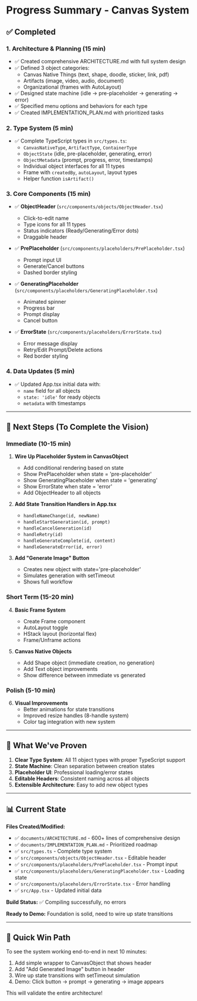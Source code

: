 # Progress Summary - Canvas System

## ✅ Completed

### 1. Architecture & Planning (15 min)

- ✅ Created comprehensive ARCHITECTURE.md with full system design
- ✅ Defined 3 object categories:
  - Canvas Native Things (text, shape, doodle, sticker, link, pdf)
  - Artifacts (image, video, audio, document)
  - Organizational (frames with AutoLayout)
- ✅ Designed state machine (idle → pre-placeholder → generating → error)
- ✅ Specified menu options and behaviors for each type
- ✅ Created IMPLEMENTATION_PLAN.md with prioritized tasks

### 2. Type System (5 min)

- ✅ Complete TypeScript types in `src/types.ts`:
  - `CanvasNativeType`, `ArtifactType`, `ContainerType`
  - `ObjectState` (idle, pre-placeholder, generating, error)
  - `ObjectMetadata` (prompt, progress, error, timestamps)
  - Individual object interfaces for all 11 types
  - Frame with `createdBy`, `autoLayout`, layout types
  - Helper function `isArtifact()`

### 3. Core Components (15 min)

- ✅ **ObjectHeader** (`src/components/objects/ObjectHeader.tsx`)
  - Click-to-edit name
  - Type icons for all 11 types
  - Status indicators (Ready/Generating/Error dots)
  - Draggable header
- ✅ **PrePlaceholder** (`src/components/placeholders/PrePlaceholder.tsx`)

  - Prompt input UI
  - Generate/Cancel buttons
  - Dashed border styling

- ✅ **GeneratingPlaceholder** (`src/components/placeholders/GeneratingPlaceholder.tsx`)

  - Animated spinner
  - Progress bar
  - Prompt display
  - Cancel button

- ✅ **ErrorState** (`src/components/placeholders/ErrorState.tsx`)
  - Error message display
  - Retry/Edit Prompt/Delete actions
  - Red border styling

### 4. Data Updates (5 min)

- ✅ Updated App.tsx initial data with:
  - `name` field for all objects
  - `state: 'idle'` for ready objects
  - `metadata` with timestamps

---

## 🚧 Next Steps (To Complete the Vision)

### Immediate (10-15 min)

1. **Wire Up Placeholder System in CanvasObject**

   - Add conditional rendering based on state
   - Show PrePlaceholder when state = 'pre-placeholder'
   - Show GeneratingPlaceholder when state = 'generating'
   - Show ErrorState when state = 'error'
   - Add ObjectHeader to all objects

2. **Add State Transition Handlers in App.tsx**

   - `handleNameChange(id, newName)`
   - `handleStartGeneration(id, prompt)`
   - `handleCancelGeneration(id)`
   - `handleRetry(id)`
   - `handleGenerateComplete(id, content)`
   - `handleGenerateError(id, error)`

3. **Add "Generate Image" Button**
   - Creates new object with state='pre-placeholder'
   - Simulates generation with setTimeout
   - Shows full workflow

### Short Term (15-20 min)

4. **Basic Frame System**

   - Create Frame component
   - AutoLayout toggle
   - HStack layout (horizontal flex)
   - Frame/Unframe actions

5. **Canvas Native Objects**
   - Add Shape object (immediate creation, no generation)
   - Add Text object improvements
   - Show difference between immediate vs generated

### Polish (5-10 min)

6. **Visual Improvements**
   - Better animations for state transitions
   - Improved resize handles (8-handle system)
   - Color tag integration with new system

---

## 🎯 What We've Proven

1. **Clear Type System**: All 11 object types with proper TypeScript support
2. **State Machine**: Clean separation between creation states
3. **Placeholder UI**: Professional loading/error states
4. **Editable Headers**: Consistent naming across all objects
5. **Extensible Architecture**: Easy to add new object types

---

## 📊 Current State

**Files Created/Modified:**

- ✅ `documents/ARCHITECTURE.md` - 600+ lines of comprehensive design
- ✅ `documents/IMPLEMENTATION_PLAN.md` - Prioritized roadmap
- ✅ `src/types.ts` - Complete type system
- ✅ `src/components/objects/ObjectHeader.tsx` - Editable header
- ✅ `src/components/placeholders/PrePlaceholder.tsx` - Prompt input
- ✅ `src/components/placeholders/GeneratingPlaceholder.tsx` - Loading state
- ✅ `src/components/placeholders/ErrorState.tsx` - Error handling
- ✅ `src/App.tsx` - Updated initial data

**Build Status:** ✅ Compiling successfully, no errors

**Ready to Demo:** Foundation is solid, need to wire up state transitions

---

## 🚀 Quick Win Path

To see the system working end-to-end in next 10 minutes:

1. Add simple wrapper to CanvasObject that shows header
2. Add "Add Generated Image" button in header
3. Wire up state transitions with setTimeout simulation
4. Demo: Click button → prompt → generating → image appears

This will validate the entire architecture!
